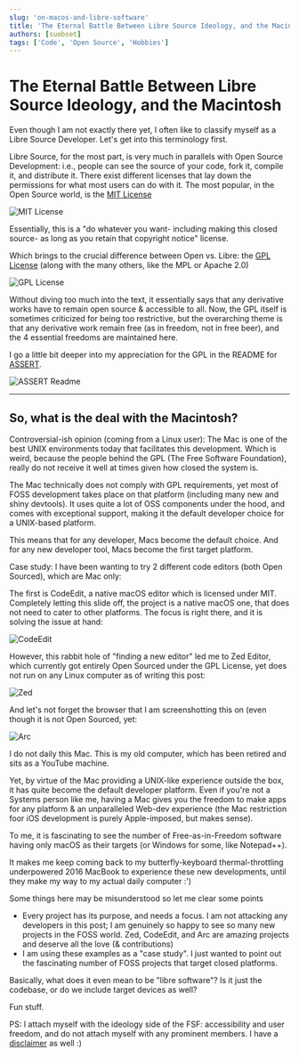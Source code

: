 ```yaml
---
slug: 'on-macos-and-libre-software'
title: 'The Eternal Battle Between Libre Source Ideology, and the Macintosh'
authors: [suobset]
tags: ['Code', 'Open Source', 'Hobbies']
---
```


# The Eternal Battle Between Libre Source Ideology, and the Macintosh

Even though I am not exactly there yet, I often like to classify myself as a Libre Source Developer. Let's get into this terminology first.

Libre Source, for the most part, is very much in parallels with Open Source Development: i.e., people can see the source of your code, fork it, compile it, and distribute it. There exist different licenses that lay down the permissions for what most users can do with it. The most popular, in the Open Source world, is the [MIT License](https://opensource.org/license/mit/)

![MIT License](./mit.jpeg)

Essentially, this is a "do whatever you want- including making this closed source- as long as you retain that copyright notice" license.

Which brings to the crucial difference between Open vs. Libre: the [GPL License](https://www.gnu.org/licenses/quick-guide-gplv3.html) (along with the many others, like the MPL or Apache 2.0)

![GPL License](./gpl.jpeg)

Without diving too much into the text, it essentially says that any derivative works have to remain open source & accessible to all. Now, the GPL itself is sometimes criticized for being too restrictive, but the overarching theme is that any derivative work remain free (as in freedom, not in free beer), and the 4 essential freedoms are maintained here.

I go a little bit deeper into my appreciation for the GPL in the README for [ASSERT](https://github.com/suobset/assert).

![ASSERT Readme](./assert.jpeg)

<hr />

## So, what is the deal with the Macintosh?

Controversial-ish opinion (coming from a Linux user): The Mac is one of the best UNIX environments today that facilitates this development. Which is weird, because the people behind the GPL (The Free Software Foundation), really do not receive it well at times given how closed the system is.

The Mac technically does not comply with GPL requirements, yet most of FOSS development takes place on that platform (including many new and shiny devtools). It uses quite a lot of OSS components under the hood, and comes with exceptional support, making it the default developer choice for a UNIX-based platform.

This means that for any developer, Macs become the default choice. And for any new developer tool, Macs become the first target platform.

Case study: I have been wanting to try 2 different code editors (both Open Sourced), which are Mac only:

The first is CodeEdit, a native macOS editor which is licensed under MIT. Completely letting this slide off, the project is a native macOS one, that does not need to cater to other platforms. The focus is right there, and it is solving the issue at hand:

![CodeEdit](./CodeEdit.jpeg)

However, this rabbit hole of "finding a new editor" led me to Zed Editor, which currently got entirely Open Sourced under the GPL License, yet does not run on any Linux computer as of writing this post:

![Zed](./zed.jpeg)

And let's not forget the browser that I am screenshotting this on (even though it is not Open Sourced, yet:

![Arc](./arc.jpeg)

I do not daily this Mac. This is my old computer, which has been retired and sits as a YouTube machine.

Yet, by virtue of the Mac providing a UNIX-like experience outside the box, it has quite become the default developer platform. Even if you're not a Systems person like me, having a Mac gives you the freedom to make apps for any platform & an unparalleled Web-dev experience (the Mac restriction foor iOS development is purely Apple-imposed, but makes sense).

To me, it is fascinating to see the number of Free-as-in-Freedom software having only macOS as their targets (or Windows for some, like Notepad++).

It makes me keep coming back to my butterfly-keyboard thermal-throttling underpowered 2016 MacBook to experience these new developments, until they make my way to my actual daily computer :')

Some things here may be misunderstood so let me clear some points

* Every project has its purpose, and needs a focus. I am not attacking any developers in this post; I am genuinely so happy to see so many new projects in the FOSS world. Zed, CodeEdit, and Arc are amazing projects and deserve all the love (& contributions)
* I am using these examples as a "case study". I just wanted to point out the fascinating number of FOSS projects that target closed platforms.

Basically, what does it even mean to be "libre software"? Is it just the codebase, or do we include target devices as well?

Fun stuff.

PS: I attach myself with the ideology side of the FSF: accessibility and user freedom, and do not attach myself with any prominent members. I have a [disclaimer](/disclaimer_fsf) as well :)
